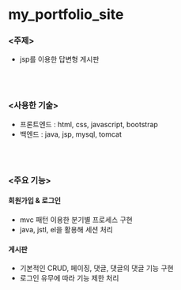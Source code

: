# my_portfolio_site

### <주제>
- jsp를 이용한 답변형 게시판 

<br/><br/>

### <사용한 기술>

- 프론트엔드 : html, css, javascript, bootstrap  
- 백엔드 : java, jsp, mysql, tomcat

<br/><br/>

### <주요 기능>

#### 회원가입 & 로그인  
  - mvc 패턴 이용한 분기별 프로세스 구현  
  - java, jstl, el을 활용해 세션 처리
  
#### 게시판
  - 기본적인 CRUD, 페이징, 댓글, 댓글의 댓글 기능 구현  
  - 로그인 유무에 따라 기능 제한 처리



